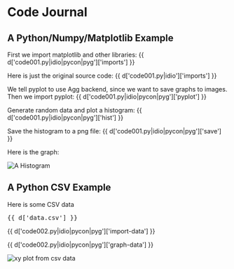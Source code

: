 # Code Journal

## A Python/Numpy/Matplotlib Example

First we import matplotlib and other libraries:
{{ d['code001.py|idio|pycon|pyg']['imports'] }}

Here is just the original source code:
{{ d['code001.py|idio']['imports'] }}

We tell pyplot to use Agg backend, since we want to save graphs to images. Then we import pyplot:
{{ d['code001.py|idio|pycon|pyg']['pyplot'] }}

Generate random data and plot a histogram:
{{ d['code001.py|idio|pycon|pyg']['hist'] }}

Save the histogram to a png file:
{{ d['code001.py|idio|pycon|pyg']['save'] }}

Here is the graph:

![A Histogram](pyplot-hist-example.png)

## A Python CSV Example

Here is some CSV data

<pre>
{{ d['data.csv'] }}
</pre>

{{ d['code002.py|idio|pycon|pyg']['import-data'] }}

{{ d['code002.py|idio|pycon|pyg']['graph-data'] }}

![xy plot from csv data](pyplot-xy-example.png)
